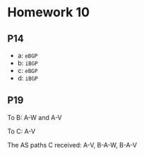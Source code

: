 # Homework 10

## P14

- a: `eBGP`
- b: `iBGP`
- c: `eBGP`
- d: `iBGP`



## P19

To B: A-W and A-V

To C: A-V

The AS paths C received: A-V, B-A-W, B-A-V